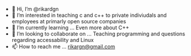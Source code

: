 - 👋 Hi, I’m @rikardgn
- 👀 I’m interested in teaching c and c++ to private indiviudals and employees at primarly open source companies
- 🌱 I’m currently learning ...
Even more about C++
- 💞️ I’m looking to collaborate on ...
Teaching programming and questions regarding accessability and Linux
- 📫 How to reach me ...
rikargn@gmail.com
<!---
rikardgn/rikardgn is a ✨ special ✨ repository because its `README.md` (this file) appears on your GitHub profile.
You can click the Preview link to take a look at your changes.
--->
